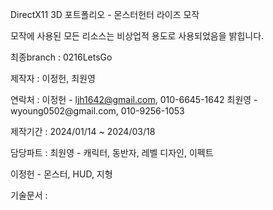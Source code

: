DirectX11 3D 포트폴리오 - 몬스터헌터 라이즈 모작

모작에 사용된 모든 리소스는 비상업적 용도로 사용되었음을 밝힙니다.

최종branch : 0216LetsGo

제작자 : 이정헌, 최원영

연락처 : 이정헌 - ljh1642@gmail.com, 010-6645-1642 최원영 - wyoung0502‪@gmail.com‬, 010-9256-1053

제작기간 : 2024/01/14 ~ 2024/03/18

담당파트 : 최원영 - 캐릭터, 동반자, 레벨 디자인, 이펙트

이정헌 - 몬스터, HUD, 지형

기술문서 : 
